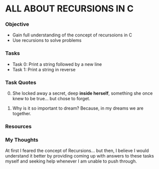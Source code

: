 # ALL ABOUT RECURSIONS IN C

### Objective  
* Gain full understanding of the concept of recursoions in C
* Use recursions to solve problems

### Tasks  
* Task 0: Print a string followed by a new line
* Task 1: Print a string in reverse

### Task Quotes  
0. She locked away a secret, deep **inside herself**,
something she once knew to be true... but chose to forget.

1. Why is it so important to dream? Because,
in my dreams we are together.


### Resources

### My Thoughts
At first I feared the concept of Recursions... but then,
I believe I would understand it better by providing coming
up with answers to these tasks myself and seeking help 
whenever I am unable to push through.

